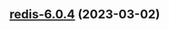 

## [redis-6.0.4](https://github.com/truecharts/charts/compare/redis-6.0.3...redis-6.0.4) (2023-03-02)

